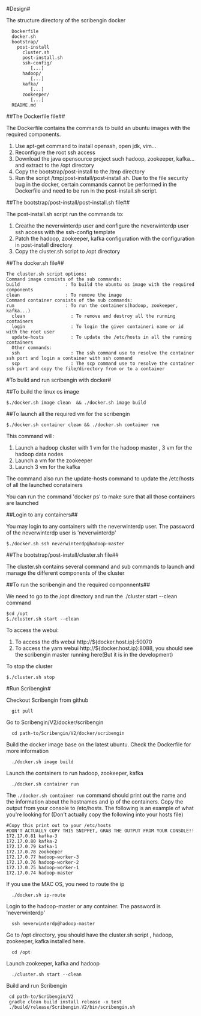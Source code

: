 #Design#

The structure directory of the scribengin docker

````
  Dockerfile 
  docker.sh
  bootstrap/
    post-install
      cluster.sh      
      post-install.sh 
      ssh-config/
         [...]
      hadoop/     
         [...]
      kafka/           
         [...]
      zookeeper/
         [...]
  README.md 
````

##The Dockerfile file##

The Dockerfile contains the commands to build an ubuntu images with the required components.

1. Use apt-get command to install  openssh, open jdk, vim... 
2. Reconfigure the root ssh access
3. Download the java opensource project such hadoop, zookeeper, kafka... and extract to the /opt directory
4. Copy the bootstrap/post-install to the /tmp directory
5. Run the script /tmp/post-install/post-install.sh. Due to the file security bug in the docker, certain commands cannot be performed in the Dockerfile and need to be run in the post-install.sh script.

##The bootstrap/post-install/post-install.sh file##

The post-install.sh script run the commands to:

1. Creathe the neverwinterdp user and configure the neverwinterdp user ssh access with the ssh-config template
2. Patch the hadoop, zookeeper, kafka configuration with the configuration in post-install directory
3. Copy the cluster.sh script to /opt directory



##The docker.sh file##

````
The cluster.sh script options: 
Command image consists of the sub commands: 
build                 : To build the ubuntu os image with the required components
clean                 : To remove the image
Command container consists of the sub commands: 
run                   : To run the containers(hadoop, zookeeper, kafka...)
  clean                 : To remove and destroy all the running containers
  login                 : To login the given containeri name or id  with the root user
  update-hosts          : To update the /etc/hosts in all the running containers
  Other commands:
  ssh                   : The ssh command use to resolve the container ssh port and login a container with ssh command
  scp                   : The scp command use to resolve the container ssh port and copy the file/directory from or to a container
````

#To build and run scribengin with docker#

##To build the linux os image

````
$./docker.sh image clean  && ./docker.sh image build
````

##To launch all the required vm for the scribengin 

````
$./docker.sh container clean && ./docker.sh container run
````

This command will:

1. Launch a hadoop cluster with 1 vm for the hadoop master , 3 vm for the hadoop data nodes
2. Launch a vm for the zookeeper
3. Launch 3 vm for the kafka

The command also run the update-hosts command to update the /etc/hosts of all the launched conatainers

You can run the command 'docker ps' to make sure that all those containers are launched

##Login to any containers##

You may login to any containers with the neverwinterdp user. The password of the neverwinterdp user is 'neverwinterdp'

````
$./docker.sh ssh neverwinterdp@hadoop-master
````

##The bootstrap/post-install/cluster.sh file##

The cluster.sh contains several command and sub commands to launch and manage the different components of the cluster

##To run the scribengin and the required componnents##

We need to go to the /opt directory and run the ./cluster start --clean command

````
$cd /opt
$./cluster.sh start --clean
````

To access the webui:

1. To access the dfs webui http://${docker.host.ip}:50070
1. To access the yarn webui http://${docker.host.ip}:8088, you should see the scribengin master running here(But it is in the development)

To stop the cluster

````
$./cluster.sh stop
````
#Run Scribengin#

Checkout Scribengin from github
````
  git pull
````

Go to Scribengin/V2/docker/scribengin
````
  cd path-to/Scribengin/V2/docker/scribengin
````

Build the docker image base on the latest ubuntu. Check the Dockerfile for more information
````
  ./docker.sh image build
````

Launch the containers to run hadoop, zookeeper, kafka
````
  ./docker.sh container run
````

The ```./docker.sh container run``` command should print out the name and the information about the hostnames and ip of the containers. Copy the output from your console to /etc/hosts.  The following is an example of what you're looking for (Don't actually copy the following into your hosts file)
````
#Copy this print out to your /etc/hosts
#DON'T ACTUALLY COPY THIS SNIPPET, GRAB THE OUTPUT FROM YOUR CONSOLE!!
172.17.0.81 kafka-3
172.17.0.80 kafka-2
172.17.0.79 kafka-1
172.17.0.78 zookeeper
172.17.0.77 hadoop-worker-3
172.17.0.76 hadoop-worker-2
172.17.0.75 hadoop-worker-1
172.17.0.74 hadoop-master
````

If you use the MAC OS, you need to route the ip
````
  ./docker.sh ip-route
````

Login to the hadoop-master or any container. The password is 'neverwinterdp'
````
  ssh neverwinterdp@hadoop-master
````

Go to /opt directory, you should have the cluster.sh script , hadoop, zookeeper, kafka installed here.
````
  cd /opt
````

Launch zookeeper, kafka and hadoop
````
  ./cluster.sh start --clean
````


Build and run Scribengin
````
 cd path-to/Scribengin/V2
 gradle clean build install release -x test
 ./build/release/Scribengin.V2/bin/scribengin.sh
````

